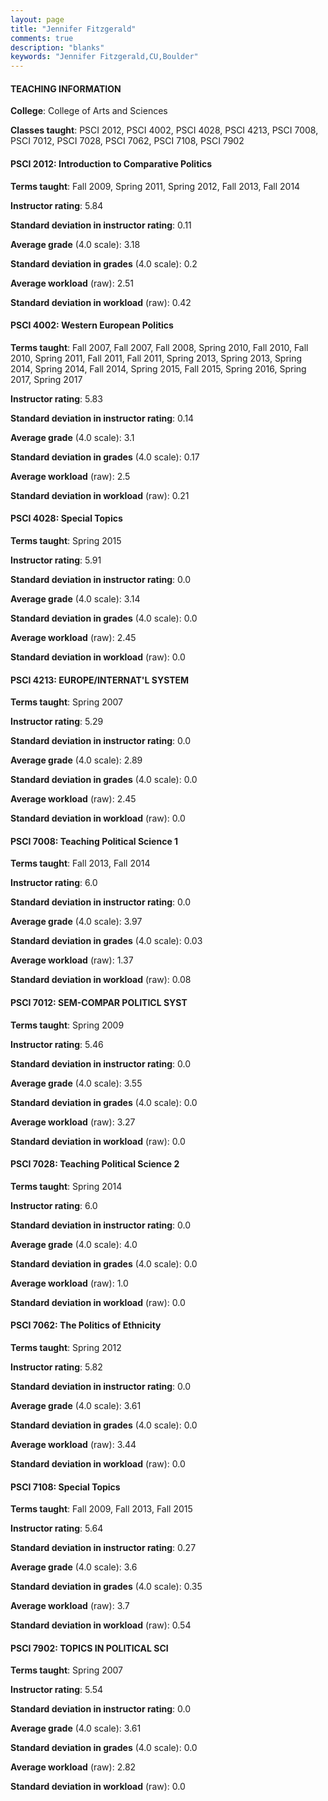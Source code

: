 ```yaml
---
layout: page
title: "Jennifer Fitzgerald" 
comments: true
description: "blanks"
keywords: "Jennifer Fitzgerald,CU,Boulder"
---
```

<head>
<script src="https://ajax.googleapis.com/ajax/libs/jquery/2.1.3/jquery.min.js"></script>
<script src="https://dl.dropboxusercontent.com/s/pc42nxpaw1ea4o9/highcharts.js?dl=0"></script>
<!-- <script src="../assets/js/highcharts.js"></script> -->
<style type="text/css">@font-face {
	font-family: "Bebas Neue";
	src: url(https://www.filehosting.org/file/details/544349/BebasNeue Regular.otf) format("opentype");
	}
	h1.Bebas { 
		font-family: "Bebas Neue", Verdana, Tahoma;
	}
</style>
</head>
	   
#### TEACHING INFORMATION

**College**: College of Arts and Sciences

**Classes taught**: PSCI 2012, PSCI 4002, PSCI 4028, PSCI 4213, PSCI 7008, PSCI 7012, PSCI 7028, PSCI 7062, PSCI 7108, PSCI 7902

#### PSCI 2012: Introduction to Comparative Politics

**Terms taught**: Fall 2009, Spring 2011, Spring 2012, Fall 2013, Fall 2014

**Instructor rating**: 5.84

**Standard deviation in instructor rating**: 0.11

**Average grade** (4.0 scale): 3.18

**Standard deviation in grades** (4.0 scale): 0.2

**Average workload** (raw): 2.51

**Standard deviation in workload** (raw): 0.42

#### PSCI 4002: Western European Politics

**Terms taught**: Fall 2007, Fall 2007, Fall 2008, Spring 2010, Fall 2010, Fall 2010, Spring 2011, Fall 2011, Fall 2011, Spring 2013, Spring 2013, Spring 2014, Spring 2014, Fall 2014, Spring 2015, Fall 2015, Spring 2016, Spring 2017, Spring 2017

**Instructor rating**: 5.83

**Standard deviation in instructor rating**: 0.14

**Average grade** (4.0 scale): 3.1

**Standard deviation in grades** (4.0 scale): 0.17

**Average workload** (raw): 2.5

**Standard deviation in workload** (raw): 0.21

#### PSCI 4028: Special Topics

**Terms taught**: Spring 2015

**Instructor rating**: 5.91

**Standard deviation in instructor rating**: 0.0

**Average grade** (4.0 scale): 3.14

**Standard deviation in grades** (4.0 scale): 0.0

**Average workload** (raw): 2.45

**Standard deviation in workload** (raw): 0.0

#### PSCI 4213: EUROPE/INTERNAT'L SYSTEM

**Terms taught**: Spring 2007

**Instructor rating**: 5.29

**Standard deviation in instructor rating**: 0.0

**Average grade** (4.0 scale): 2.89

**Standard deviation in grades** (4.0 scale): 0.0

**Average workload** (raw): 2.45

**Standard deviation in workload** (raw): 0.0

#### PSCI 7008: Teaching Political Science 1

**Terms taught**: Fall 2013, Fall 2014

**Instructor rating**: 6.0

**Standard deviation in instructor rating**: 0.0

**Average grade** (4.0 scale): 3.97

**Standard deviation in grades** (4.0 scale): 0.03

**Average workload** (raw): 1.37

**Standard deviation in workload** (raw): 0.08

#### PSCI 7012: SEM-COMPAR POLITICL SYST

**Terms taught**: Spring 2009

**Instructor rating**: 5.46

**Standard deviation in instructor rating**: 0.0

**Average grade** (4.0 scale): 3.55

**Standard deviation in grades** (4.0 scale): 0.0

**Average workload** (raw): 3.27

**Standard deviation in workload** (raw): 0.0

#### PSCI 7028: Teaching Political Science 2

**Terms taught**: Spring 2014

**Instructor rating**: 6.0

**Standard deviation in instructor rating**: 0.0

**Average grade** (4.0 scale): 4.0

**Standard deviation in grades** (4.0 scale): 0.0

**Average workload** (raw): 1.0

**Standard deviation in workload** (raw): 0.0

#### PSCI 7062: The Politics of Ethnicity

**Terms taught**: Spring 2012

**Instructor rating**: 5.82

**Standard deviation in instructor rating**: 0.0

**Average grade** (4.0 scale): 3.61

**Standard deviation in grades** (4.0 scale): 0.0

**Average workload** (raw): 3.44

**Standard deviation in workload** (raw): 0.0

#### PSCI 7108: Special Topics

**Terms taught**: Fall 2009, Fall 2013, Fall 2015

**Instructor rating**: 5.64

**Standard deviation in instructor rating**: 0.27

**Average grade** (4.0 scale): 3.6

**Standard deviation in grades** (4.0 scale): 0.35

**Average workload** (raw): 3.7

**Standard deviation in workload** (raw): 0.54

#### PSCI 7902: TOPICS IN POLITICAL SCI

**Terms taught**: Spring 2007

**Instructor rating**: 5.54

**Standard deviation in instructor rating**: 0.0

**Average grade** (4.0 scale): 3.61

**Standard deviation in grades** (4.0 scale): 0.0

**Average workload** (raw): 2.82

**Standard deviation in workload** (raw): 0.0

